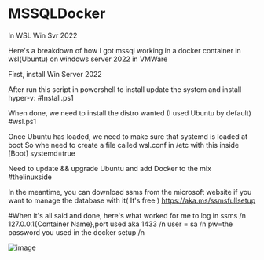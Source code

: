 # MSSQLDocker
In WSL Win Svr 2022

Here's a breakdown of how I got mssql working in a docker container in wsl(Ubuntu) on windows server 2022 in VMWare

First, install Win Server 2022

After run this script in powershell to install update the system and install hyper-v:
#Install.ps1

When done, we need to install the distro wanted (I used Ubuntu by default)
#wsl.ps1

Once Ubuntu has loaded, we need to make sure that systemd is loaded at boot
So whe need to create a file called wsl.conf in /etc with this inside
[Boot]
systemd=true

Need to update && upgrade Ubuntu and add Docker to the mix
#thelinuxside

In the meantime, you can download ssms from the microsoft website if you want to manage the database with it( It's free )
https://aka.ms/ssmsfullsetup

#When it's all said and done, here's what worked for me to log in ssms /n
127.0.0.1\{Container Name},port used aka 1433 /n
user = sa /n
pw=the password you used in the docker setup /n

![image](https://github.com/DeeMcShmee/MSSQLDocker/assets/95409489/9780623e-e63d-4596-9360-9f06a0ff4f13)


